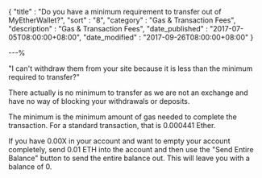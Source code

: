 {
"title"       : "Do you have a minimum requirement to transfer out of MyEtherWallet?",
"sort"        : "8",
"category"    : "Gas & Transaction Fees",
"description" : "Gas & Transaction Fees",
"date_published" : "2017-07-05T08:00:00+08:00",
"date_modified"  : "2017-09-26T08:00:00+08:00"
}

---%


"I can't withdraw them from your site because it is less than the minimum required to transfer?"

There actually is no minimum to transfer as we are not an exchange and have no way of blocking your withdrawals or deposits.

The minimum is the minimum amount of gas needed to complete the transaction. For a standard transaction, that is 0.000441 Ether.

If you have 0.00X in your account and want to empty your account completely, send 0.01 ETH into the account and then use the "Send Entire Balance" button to send the entire balance out. This will leave you with a balance of 0.

